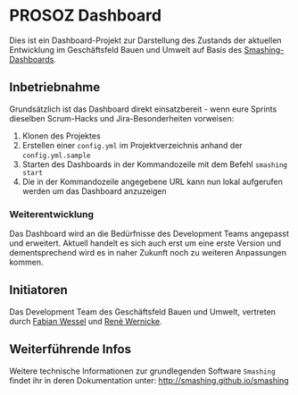 # PROSOZ Dashboard

Dies ist ein Dashboard-Projekt zur Darstellung des Zustands der aktuellen Entwicklung im Geschäftsfeld Bauen und Umwelt auf Basis des [Smashing-Dashboards](https://github.com/Smashing/smashing). 

## Inbetriebnahme

Grundsätzlich ist das Dashboard direkt einsatzbereit - wenn eure Sprints dieselben Scrum-Hacks und Jira-Besonderheiten vorweisen:

1. Klonen des Projektes
1. Erstellen einer `config.yml` im Projektverzeichnis anhand der `config.yml.sample`
1. Starten des Dashboards in der Kommandozeile mit dem Befehl `smashing start`
1. Die in der Kommandozeile angegebene URL kann nun lokal aufgerufen werden um das Dashboard anzuzeigen

### Weiterentwicklung

Das Dashboard wird an die Bedürfnisse des Development Teams angepasst und erweitert. Aktuell handelt es sich auch erst um eine erste Version und dementsprechend wird es in naher Zukunft noch zu weiteren Anpassungen kommen.

## Initiatoren

Das Development Team des Geschäftsfeld Bauen und Umwelt, vertreten durch [Fabian Wessel](https://github.com/forbon) und [René Wernicke](https://github.com/renao).

## Weiterführende Infos

Weitere technische Informationen zur grundlegenden Software `Smashing` findet ihr in deren Dokumentation unter: http://smashing.github.io/smashing
